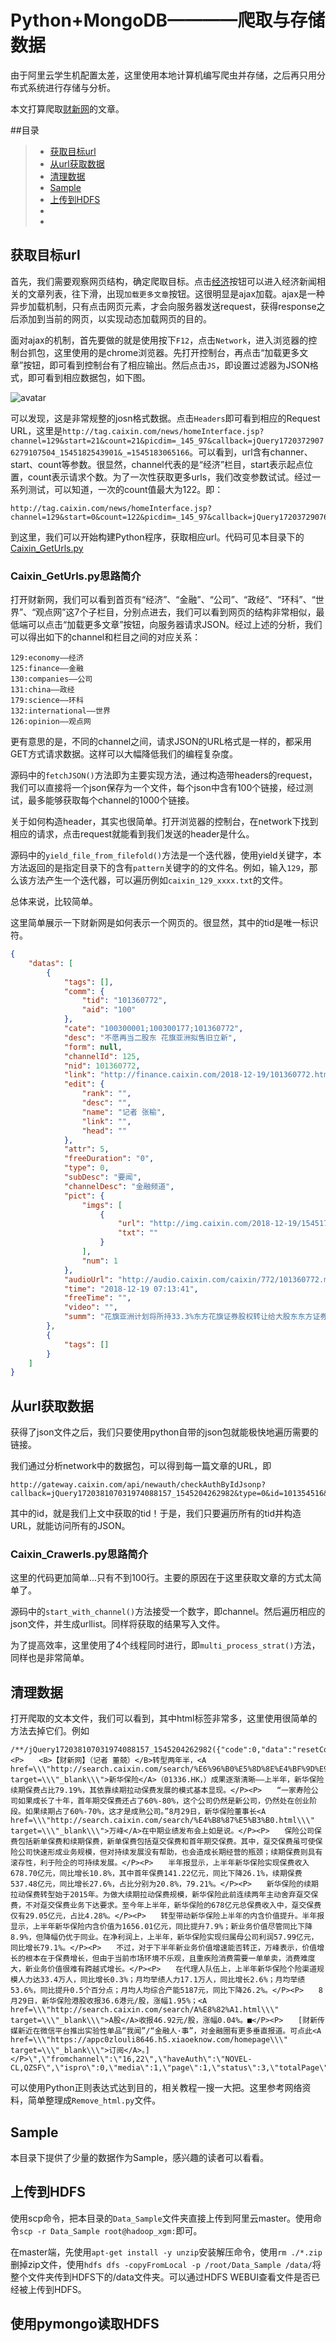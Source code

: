 # Python+MongoDB————爬取与存储数据

由于阿里云学生机配置太差，这里使用本地计算机编写爬虫并存储，之后再只用分布式系统进行存储与分析。  

本文打算爬取[财新网](http://www.caixin.com/)的文章。

##目录

> - [获取目标url]()
> - [从url获取数据]()
> - [清理数据]()
> - [Sample]()
> - [上传到HDFS]()
> - []()
> - []()

## 获取目标url

首先，我们需要观察网页结构，确定爬取目标。点击[经济](http://economy.caixin.com/)按钮可以进入经济新闻相关的文章列表，往下滑，出现`加载更多文章`按钮。这很明显是ajax加载。ajax是一种异步加载机制，只有点击网页元素，才会向服务器发送request，获得response之后添加到当前的网页，以实现动态加载网页的目的。  

面对ajax的机制，首先要做的就是使用按下`F12`，点击`Network`，进入浏览器的控制台抓包，这里使用的是chrome浏览器。先打开控制台，再点击“加载更多文章”按钮，即可看到控制台有了相应输出。然后点击`JS`，即设置过滤器为JSON格式，即可看到相应数据包，如下图。

![avatar](./caixin-AJAX.png)

可以发现，这是非常规整的josn格式数据。点击`Headers`即可看到相应的Request URL，这里是`http://tag.caixin.com/news/homeInterface.jsp?channel=129&start=21&count=21&picdim=_145_97&callback=jQuery17203729076279107504_1545182543901&_=1545183065166`。可以看到，url含有channer、start、count等参数。很显然，channel代表的是“经济”栏目，start表示起点位置，count表示请求个数。为了一次性获取更多urls，我们改变参数试试。经过一系列测试，可以知道，一次的count值最大为122。即：
```
http://tag.caixin.com/news/homeInterface.jsp?channel=129&start=0&count=122&picdim=_145_97&callback=jQuery17203729076279107504_1545182543901&_=1545183065166
```
到这里，我们可以开始构建Python程序，获取相应url。代码可见本目录下的[Caixin_GetUrls.py](./Caixin_GetUrls.py)

### Caixin_GetUrls.py思路简介

打开财新网，我们可以看到首页有“经济”、“金融”、“公司”、“政经”、“环科”、“世界”、“观点网”这7个子栏目，分别点进去，我们可以看到网页的结构非常相似，最低端可以点击“加载更多文章”按钮，向服务器请求JSON。经过上述的分析，我们可以得出如下的channel和栏目之间的对应关系：
```
129:economy——经济
125:finance——金融
130:companies——公司
131:china——政经
179:science——环科
132:international——世界  
126:opinion——观点网
```
更有意思的是，不同的channel之间，请求JSON的URL格式是一样的，都采用GET方式请求数据。这样可以大幅降低我们的编程复杂度。

源码中的`fetchJSON()`方法即为主要实现方法，通过构造带headers的request，我们可以直接将一个json保存为一个文件，每个json中含有100个链接，经过测试，最多能够获取每个channel的1000个链接。  

关于如何构造header，其实也很简单。打开浏览器的控制台，在network下找到相应的请求，点击request就能看到我们发送的header是什么。  

源码中的`yield_file_from_filefold()`方法是一个迭代器，使用yield关键字，本方法返回的是指定目录下的含有`pattern`关键字的的文件名。例如，输入`129`，那么该方法产生一个迭代器，可以遍历例如`caixin_129_xxxx.txt`的文件。  

总体来说，比较简单。  

这里简单展示一下财新网是如何表示一个网页的。很显然，其中的tid是唯一标识符。
```json
{
    "datas": [
        {
            "tags": [],
            "comm": {
                "tid": "101360772",
                "aid": "100"
            },
            "cate": "100300001;100300177;101360772",
            "desc": "不愿再当二股东 花旗亚洲拟售旧立新",
            "form": null,
            "channelId": 125,
            "nid": 101360772,
            "link": "http://finance.caixin.com/2018-12-19/101360772.html",
            "edit": {
                "rank": "",
                "desc": "",
                "name": "记者 张榆",
                "link": "",
                "head": ""
            },
            "attr": 5,
            "freeDuration": "0",
            "type": 0,
            "subDesc": "要闻",
            "channelDesc": "金融频道",
            "pict": {
                "imgs": [
                    {
                        "url": "http://img.caixin.com/2018-12-19/1545178263407838_145_97.jpg",
                        "txt": ""
                    }
                ],
                "num": 1
            },
            "audioUrl": "http://audio.caixin.com/caixin/772/101360772.mp3",
            "time": "2018-12-19 07:13:41",
            "freeTime": "",
            "video": "",
            "summ": "花旗亚洲计划将所持33.3%东方花旗证券股权转让给大股东东方证券"
        },
        {
            "tags": []
        }
    ]
}
```


## 从url获取数据

获得了json文件之后，我们只要使用python自带的json包就能极快地遍历需要的链接。  

我们通过分析network中的数据包，可以得到每一篇文章的URL，即
```
http://gateway.caixin.com/api/newauth/checkAuthByIdJsonp?callback=jQuery172038107031974088157_1545204262982&type=0&id=101354516&page=1
```
其中的id，就是我们上文中获取的tid！于是，我们只要遍历所有的tid并构造URL，就能访问所有的JSON。

### Caixin_Crawerls.py思路简介

这里的代码更加简单...只有不到100行。主要的原因在于这里获取文章的方式太简单了。  

源码中的`start_with_channel()`方法接受一个数字，即channel。然后遍历相应的json文件，并生成urllist。同样将获取的结果写入文件。  

为了提高效率，这里使用了4个线程同时进行，即`multi_process_strat()`方法，同样也是非常简单。  


## 清理数据

打开爬取的文本文件，我们可以看到，其中html标签非常多，这里使用很简单的方法去掉它们。例如
```
/**/jQuery172038107031974088157_1545204262982({"code":0,"data":"resetContentInfo({\"content\":\"<P>　　<B>【财新网】（记者 董兢）</B>转型两年半，<A href=\\\"http://search.caixin.com/search/%E6%96%B0%E5%8D%8E%E4%BF%9D%E9%99%A9.html\\\" target=\\\"_blank\\\">新华保险</A>（01336.HK，）成果逐渐清晰——上半年，新华保险续期保费占比79.19%，其依靠续期拉动保费发展的模式基本显现。</P><P>　　“一家寿险公司如果成长了十年，首年期交保费还占了60%-80%，这个公司仍然是新公司，仍然处在创业阶段。如果续期占了60%-70%，这才是成熟公司。”8月29日，新华保险董事长<A href=\\\"http://search.caixin.com/search/%E4%B8%87%E5%B3%B0.html\\\" target=\\\"_blank\\\">万峰</A>在中期业绩发布会上如是说。</P><P>　　保险公司保费包括新单保费和续期保费，新单保费包括趸交保费和首年期交保费。其中，趸交保费虽可使保险公司快速形成业务规模，但对持续发展没有帮助，也会造成长期经营的瓶颈；续期保费则具有滚存性，利于险企的可持续发展。</P><P>　　半年报显示，上半年新华保险实现保费收入678.70亿元，同比增长10.8%，其中首年保费141.22亿元，同比下降26.1%，续期保费537.48亿元，同比增长27.6%，占比分别为20.8%，79.21%。</P><P>　　新华保险的续期拉动保费转型始于2015年。为做大续期拉动保费规模，新华保险此前连续两年主动舍弃趸交保费，不对趸交保费业务下达要求。至今年上半年，新华保险的678亿元总保费收入中，趸交保费仅有29.05亿元，占比4.28%。</P><P>　　转型带动新华保险上半年的内含价值提升。半年报显示，上半年新华保险内含价值为1656.01亿元，同比提升7.9%；新业务价值尽管同比下降8.9%，但降幅仍优于同业。在净利润上，上半年，新华保险实现归属母公司利润57.99亿元，同比增长79.1%。</P><P>　　不过，对于下半年新业务价值增速能否转正，万峰表示，价值增长的根本在于保费增长，但由于当前市场环境不乐观，且重疾险消费需要一单单卖，消费难度大，新业务价值很难有跨越式增长。</P><P>　　在代理人队伍上，上半年新华保险个险渠道规模人力达33.4万人，同比增长0.3%；月均举绩人力17.1万人，同比增长2.6%；月均举绩53.6%，同比提升0.5个百分点；月均人均综合产能5187元，同比下降26.2%。</P><P>　　8月29日，新华保险港股收报36.6港元/股，涨幅1.95%；<A href=\\\"http://search.caixin.com/search/A%E8%82%A1.html\\\" target=\\\"_blank\\\">A股</A>收报46.92元/股，涨幅0.04%。■</P><P>　　[财新传媒新近在微信平台推出实验性单品“我闻”/“金融人·事”，对金融圈有更多垂直报道。可点此<A href=\\\"https://appc0zlouli8646.h5.xiaoeknow.com/homepage\\\" target=\\\"_blank\\\">订阅</A>。]</P>\",\"fromchannel\":\"16,22\",\"haveAuth\":\"NOVEL-CL,QZSF\",\"ispro\":0,\"media\":1,\"page\":1,\"status\":3,\"totalPage\":0})"});
```
可以使用Python正则表达式达到目的，相关教程一搜一大把。这里参考网络资料，简单整理成`Remove_html.py`文件。

## Sample

本目录下提供了少量的数据作为Sample，感兴趣的读者可以看看。

## 上传到HDFS

使用scp命令，把本目录的`Data_Sample`文件夹直接上传到阿里云master。使用命令`scp -r Data_Sample root@hadoop_xgm:`即可。

在master端，先使用`apt-get install -y unzip`安装解压命令，使用`rm ./*.zip`删掉zip文件，使用`hdfs dfs -copyFromLocal -p /root/Data_Sample /data/`将整个文件夹传到HDFS下的/data文件夹。可以通过HDFS WEBUI查看文件是否已经被上传到HDFS。

## 使用pymongo读取HDFS

















